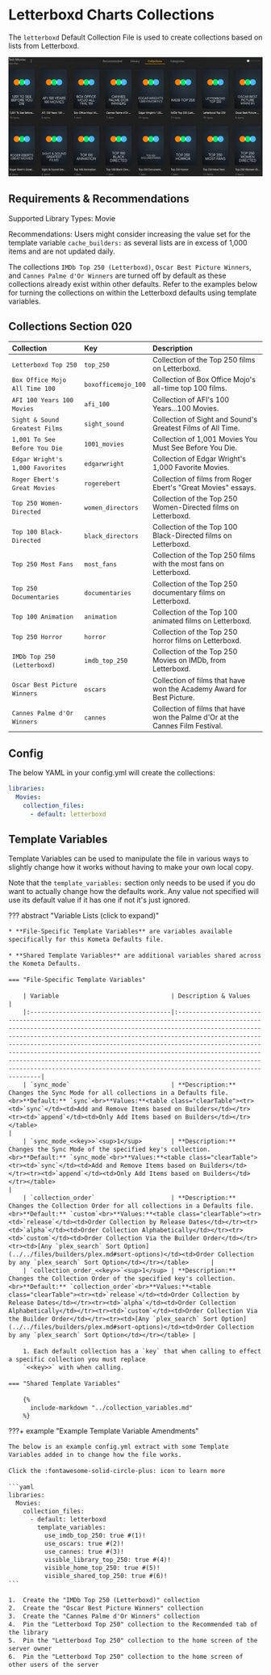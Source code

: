 # Letterboxd Charts Collections

The `letterboxd` Default Collection File is used to create collections based on lists from Letterboxd.

![](../images/letterboxd.png)

## Requirements & Recommendations

Supported Library Types: Movie

Recommendations: Users might consider increasing the value set for the template variable `cache_builders:` as several lists are in excess of 1,000 items and are not updated daily. 

The collections `IMDb Top 250 (Letterboxd)`, `Oscar Best Picture Winners`, and `Cannes Palme d'Or Winners` are turned off by default as these collections already exist within other defaults. Refer to the examples below for turning the collections on within the Letterboxd defaults using template variables.

## Collections Section 020

| Collection                       | Key                 | Description                                                                   |
|:---------------------------------|:--------------------|:------------------------------------------------------------------------------|
| `Letterboxd Top 250`             | `top_250`           | Collection of the Top 250 films on Letterboxd.                                |
| `Box Office Mojo All Time 100`   | `boxofficemojo_100` | Collection of Box Office Mojo's all-time top 100 films.                       |
| `AFI 100 Years 100 Movies`       | `afi_100`           | Collection of AFI's 100 Years...100 Movies.                                   |
| `Sight & Sound Greatest Films`   | `sight_sound`       | Collection of Sight and Sound's Greatest Films of All Time.                   |
| `1,001 To See Before You Die`    | `1001_movies`       | Collection of 1,001 Movies You Must See Before You Die.                       |
| `Edgar Wright's 1,000 Favorites` | `edgarwright`       | Collection of Edgar Wright's 1,000 Favorite Movies.                           |
| `Roger Ebert's Great Movies`     | `rogerebert`        | Collection of films from Roger Ebert's "Great Movies" essays.                 |
| `Top 250 Women-Directed`         | `women_directors`   | Collection of the Top 250 Women-Directed films on Letterboxd.                 |
| `Top 100 Black-Directed`         | `black_directors`   | Collection of the Top 100 Black-Directed films on Letterboxd.                 |
| `Top 250 Most Fans`              | `most_fans`         | Collection of the Top 250 films with the most fans on Letterboxd.             |
| `Top 250 Documentaries`          | `documentaries`     | Collection of the Top 250 documentary films on Letterboxd.                    |
| `Top 100 Animation`              | `animation`         | Collection of the Top 100 animated films on Letterboxd.                       |
| `Top 250 Horror`                 | `horror`            | Collection of the Top 250 horror films on Letterboxd.                         |
| `IMDb Top 250 (Letterboxd)`      | `imdb_top_250`      | Collection of the Top 250 Movies on IMDb, from Letterboxd.                    |
| `Oscar Best Picture Winners`     | `oscars`            | Collection of films that have won the Academy Award for Best Picture.         |
| `Cannes Palme d'Or Winners`      | `cannes`            | Collection of films that have won the Palme d'Or at the Cannes Film Festival. |

## Config

The below YAML in your config.yml will create the collections:

```yaml
libraries:
  Movies:
    collection_files:
      - default: letterboxd
```

## Template Variables

Template Variables can be used to manipulate the file in various ways to slightly change how it works without having to 
make your own local copy.

Note that the `template_variables:` section only needs to be used if you do want to actually change how the defaults 
work. Any value not specified will use its default value if it has one if not it's just ignored.

??? abstract "Variable Lists (click to expand)"

    * **File-Specific Template Variables** are variables available specifically for this Kometa Defaults file.

    * **Shared Template Variables** are additional variables shared across the Kometa Defaults.

    === "File-Specific Template Variables"

        | Variable                               | Description & Values                                                                                                                                                                                                                                                                                                                                                                                                                                                                                                                      |
        |:---------------------------------------|:------------------------------------------------------------------------------------------------------------------------------------------------------------------------------------------------------------------------------------------------------------------------------------------------------------------------------------------------------------------------------------------------------------------------------------------------------------------------------------------------------------------------------------------|
        | `sync_mode`                            | **Description:** Changes the Sync Mode for all collections in a Defaults file.<br>**Default:** `sync`<br>**Values:**<table class="clearTable"><tr><td>`sync`</td><td>Add and Remove Items based on Builders</td></tr><tr><td>`append`</td><td>Only Add Items based on Builders</td></tr></table>                                                                                                                                                                                                                                          |
        | `sync_mode_<<key>>`<sup>1</sup>        | **Description:** Changes the Sync Mode of the specified key's collection.<br>**Default:** `sync_mode`<br>**Values:**<table class="clearTable"><tr><td>`sync`</td><td>Add and Remove Items based on Builders</td></tr><tr><td>`append`</td><td>Only Add Items based on Builders</td></tr></table>                                                                                                                                                                                                                                          |
        | `collection_order`                     | **Description:** Changes the Collection Order for all collections in a Defaults file.<br>**Default:** `custom`<br>**Values:**<table class="clearTable"><tr><td>`release`</td><td>Order Collection by Release Dates</td></tr><tr><td>`alpha`</td><td>Order Collection Alphabetically</td></tr><tr><td>`custom`</td><td>Order Collection Via the Builder Order</td></tr><tr><td>[Any `plex_search` Sort Option](../../files/builders/plex.md#sort-options)</td><td>Order Collection by any `plex_search` Sort Option</td></tr></table>      |
        | `collection_order_<<key>>`<sup>1</sup> | **Description:** Changes the Collection Order of the specified key's collection.<br>**Default:** `collection_order`<br>**Values:**<table class="clearTable"><tr><td>`release`</td><td>Order Collection by Release Dates</td></tr><tr><td>`alpha`</td><td>Order Collection Alphabetically</td></tr><tr><td>`custom`</td><td>Order Collection Via the Builder Order</td></tr><tr><td>[Any `plex_search` Sort Option](../../files/builders/plex.md#sort-options)</td><td>Order Collection by any `plex_search` Sort Option</td></tr></table> |

        1. Each default collection has a `key` that when calling to effect a specific collection you must replace 
        `<<key>>` with when calling.

    === "Shared Template Variables"

        {%
          include-markdown "../collection_variables.md"
        %}
    
???+ example "Example Template Variable Amendments"

    The below is an example config.yml extract with some Template Variables added in to change how the file works.

    Click the :fontawesome-solid-circle-plus: icon to learn more
    
    ```yaml
    libraries:
      Movies:
        collection_files:
          - default: letterboxd
            template_variables:
              use_imdb_top_250: true #(1)!
              use_oscars: true #(2)!
              use_cannes: true #(3)!
              visible_library_top_250: true #(4)!
              visible_home_top_250: true #(5)!
              visible_shared_top_250: true #(6)!
    ```

    1.  Create the "IMDb Top 250 (Letterboxd)" collection
    2.  Create the "Oscar Best Picture Winners" collection
    3.  Create the "Cannes Palme d'Or Winners" collection
    4.  Pin the "Letterboxd Top 250" collection to the Recommended tab of the library
    5.  Pin the "Letterboxd Top 250" collection to the home screen of the server owner
    6.  Pin the "Letterboxd Top 250" collection to the home screen of other users of the server

